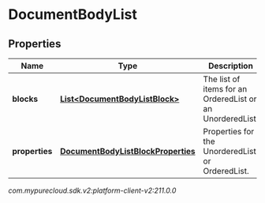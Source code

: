 # DocumentBodyList


## Properties

| Name | Type | Description | Notes |
| ------------ | ------------- | ------------- | ------------- |
| **blocks** | [**List&lt;DocumentBodyListBlock&gt;**](DocumentBodyListBlock) | The list of items for an OrderedList or an UnorderedList. |  |
| **properties** | [**DocumentBodyListBlockProperties**](DocumentBodyListBlockProperties) | Properties for the UnorderedList or OrderedList. |  [optional] |




_com.mypurecloud.sdk.v2:platform-client-v2:211.0.0_
